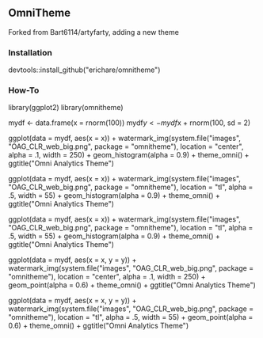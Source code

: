 ## OmniTheme

Forked from Bart6114/artyfarty, adding a new theme

### Installation

devtools::install_github("erichare/omnitheme")

### How-To

library(ggplot2)
library(omnitheme)

mydf <- data.frame(x = rnorm(100))
mydf$y <- mydf$x + rnorm(100, sd = 2)

ggplot(data = mydf, aes(x = x)) +
    watermark_img(system.file("images", "OAG_CLR_web_big.png", package = "omnitheme"), location = "center", alpha = .1, width = 250) +
    geom_histogram(alpha = 0.9) +
    theme_omni() + 
    ggtitle("Omni Analytics Theme")

ggplot(data = mydf, aes(x = x)) +
    watermark_img(system.file("images", "OAG_CLR_web_big.png", package = "omnitheme"), location = "tl", alpha = .5, width = 55) +
    geom_histogram(alpha = 0.9) +
    theme_omni() + 
    ggtitle("Omni Analytics Theme")

ggplot(data = mydf, aes(x = x)) +
    watermark_img(system.file("images", "OAG_CLR_web_big.png", package = "omnitheme"), location = "tl", alpha = .5, width = 55) +
    geom_histogram(alpha = 0.9) +
    theme_omni() + 
    ggtitle("Omni Analytics Theme")

ggplot(data = mydf, aes(x = x, y = y)) +
    watermark_img(system.file("images", "OAG_CLR_web_big.png", package = "omnitheme"), location = "center", alpha = .1, width = 250) +
    geom_point(alpha = 0.6) +
    theme_omni() + 
    ggtitle("Omni Analytics Theme")

ggplot(data = mydf, aes(x = x, y = y)) +
    watermark_img(system.file("images", "OAG_CLR_web_big.png", package = "omnitheme"), location = "tl", alpha = .5, width = 55) +
    geom_point(alpha = 0.6) +
    theme_omni() + 
    ggtitle("Omni Analytics Theme")
